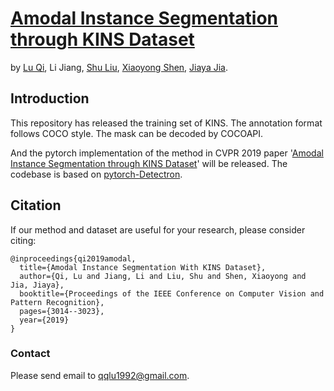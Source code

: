 # [Amodal Instance Segmentation through KINS Dataset](http://jiaya.me/papers/amodel_cvpr19.pdf)
by [Lu Qi](luqi.info), Li Jiang, [Shu Liu](shuliu.me), [Xiaoyong Shen](http://xiaoyongshen.me/), [Jiaya Jia](http://www.cse.cuhk.edu.hk/leojia/).

## Introduction
This repository has released the training set of KINS. The annotation format follows COCO style. The mask can be decoded by COCOAPI.

And the pytorch implementation of the method in CVPR 2019 paper '[Amodal Instance Segmentation through KINS Dataset](http://jiaya.me/papers/amodel_cvpr19.pdf)' will be released. The codebase is based on [pytorch-Detectron](https://github.com/roytseng-tw/Detectron.pytorch).



## Citation

If our method and dataset are useful for your research, please consider citing:

    @inproceedings{qi2019amodal,
      title={Amodal Instance Segmentation With KINS Dataset},
      author={Qi, Lu and Jiang, Li and Liu, Shu and Shen, Xiaoyong and Jia, Jiaya},
      booktitle={Proceedings of the IEEE Conference on Computer Vision and Pattern Recognition},
      pages={3014--3023},
      year={2019}
    }


### Contact

Please send email to qqlu1992@gmail.com.
